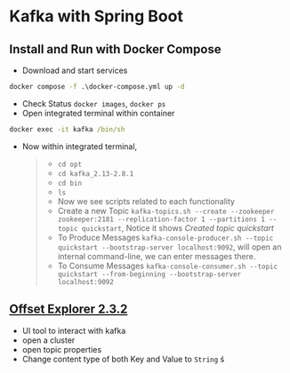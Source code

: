 # Kafka with Spring Boot

## Install and Run with Docker Compose

- Download and start services

```cmd
docker compose -f .\docker-compose.yml up -d
```

- Check Status `docker images`, `docker ps`
- Open integrated terminal within container

```cmd
docker exec -it kafka /bin/sh
```

- Now within integrated terminal,
  > - `cd opt`
  > - `cd kafka_2.13-2.8.1`
  > - `cd bin`
  > - `ls`
  > - Now we see scripts related to each functionality
  > - Create a new Topic `kafka-topics.sh --create --zookeeper zookeeper:2181 --replication-factor 1 --partitions 1 --topic quickstart`, Notice it shows _Created topic quickstart_
  > - To Produce Messages `kafka-console-producer.sh --topic quickstart --bootstrap-server localhost:9092`, will open an internal command-line, we can enter messages there.
  > - To Consume Messages `kafka-console-consumer.sh --topic quickstart --from-beginning --bootstrap-server localhost:9092`

## [Offset Explorer 2.3.2](https://www.kafkatool.com/download.html)

- UI tool to interact with kafka
- open a cluster
- open topic properties
- Change content type of both Key and Value to `String`
  ś
